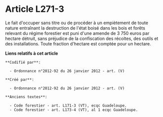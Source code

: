 # Article L271-3

Le fait d'occuper sans titre ou de procéder à un empiètement de toute nature entraînant la destruction de l'état boisé dans
les bois et forêts relevant du régime forestier est puni d'une amende de 3 750 euros par hectare détruit, sans préjudice de
la confiscation des récoltes, des outils et des installations. Toute fraction d'hectare est comptée pour un hectare.

**Liens relatifs à cet article**

	**Codifié par**:

	  - Ordonnance n°2012-92 du 26 janvier 2012 - art. (V)

	**Créé par**:

	  - Ordonnance n°2012-92 du 26 janvier 2012 - art. (V)

	**Anciens textes**:

	  - Code forestier - art. L171-3 (VT), ecqc Guadeloupe.
	  - Code forestier - art. L173-4 (VT), al 1 ecqc Guadeloupe.
